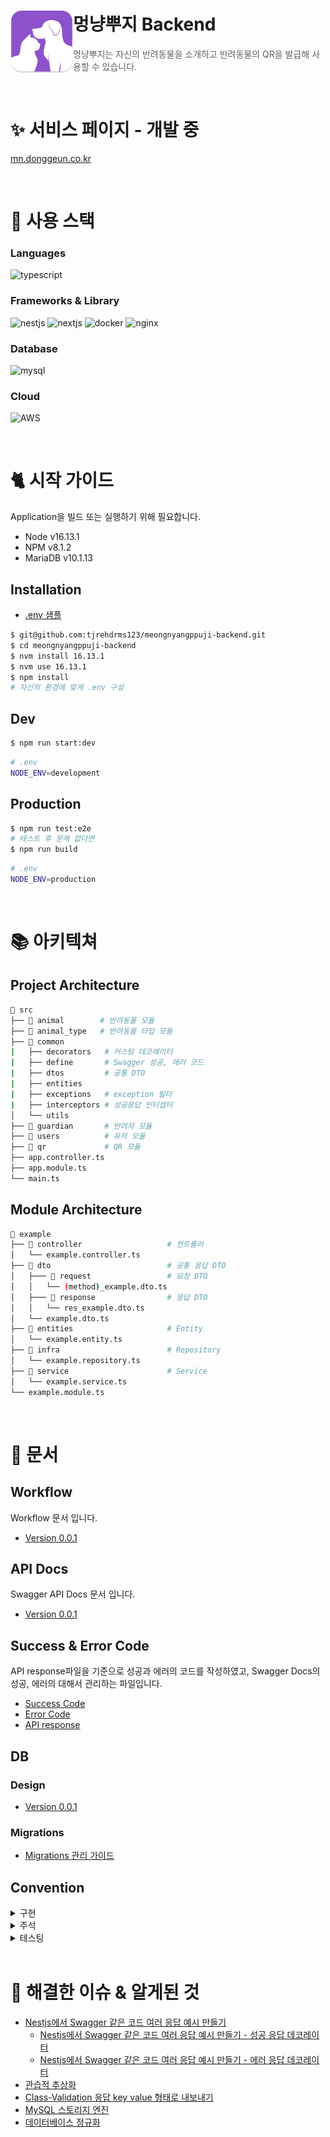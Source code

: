 # 멍냥뿌지 Backend<img src="./logo.png" align=left width="100" alt="Nest Logo" />

> 멍냥뿌지는 자신의 반려동물을 소개하고 반려동물의 QR을 발급해 사용할 수 있습니다.

<br/>

# ✨ 서비스 페이지 - 개발 중

[mn.donggeun.co.kr](mn.donggeun.co.kr)

</br>

# 🌿 사용 스택

### Languages

![typescript](https://img.shields.io/badge/TypeScript-007ACC?style=for-the-badge&logo=typescript&logoColor=white)

### Frameworks & Library

![nestjs](https://img.shields.io/badge/nestjs-E0234E?style=for-the-badge&logo=nestjs&logoColor=white)
![nextjs](https://img.shields.io/badge/Next.js-000000?style=for-the-badge&logo=Next.js&logoColor=white)
![docker](https://img.shields.io/badge/Docker-2CA5E0?style=for-the-badge&logo=docker&logoColor=white)
![nginx](https://img.shields.io/badge/Nginx-009639?style=for-the-badge&logo=nginx&logoColor=white)

### Database

![mysql](https://img.shields.io/badge/MySQL-005C84?style=for-the-badge&logo=mysql&logoColor=white)

### Cloud

![AWS](https://img.shields.io/badge/Amazon_AWS-FF9900?style=for-the-badge&logo=amazonaws&logoColor=white)

<br/>

# 🐈 시작 가이드

Application을 빌드 또는 실행하기 위해 필요합니다.

- Node v16.13.1
- NPM v8.1.2
- MariaDB v10.1.13

## Installation

- [.env 샘플](./docs/Env.md)

```bash
$ git@github.com:tjrehdrms123/meongnyangppuji-backend.git
$ cd meongnyangppuji-backend
$ nvm install 16.13.1
$ nvm use 16.13.1
$ npm install
# 자신의 환경에 맞게 .env 구성
```

## Dev

```bash
$ npm run start:dev
```

```bash
# .env
NODE_ENV=development
```

## Production

```bash
$ npm run test:e2e
# 테스트 후 문제 없다면
$ npm run build
```

```bash
# .env
NODE_ENV=production
```

<br/>

# 📚 아키텍쳐

## Project Architecture

```bash
📂 src
├── 📂 animal        # 반려동물 모듈
├── 📂 animal_type   # 반려동물 타입 모듈
├── 📂 common
|   ├── decorators   # 커스텀 데코레이터
|   ├── define       # Swagger 성공, 에러 코드
|   ├── dtos         # 공통 DTO
|   ├── entities
|   ├── exceptions   # exception 필터
|   ├── interceptors # 성공응답 인터셉터
│   └── utils
├── 📂 guardian       # 반려자 모듈
├── 📂 users          # 유저 모듈
├── 📂 qr             # QR 모듈
├── app.controller.ts
├── app.module.ts
└── main.ts
```

## Module Architecture

```bash
📂 example
├── 📂 controller                   # 컨트롤러
│   └── example.controller.ts
├── 📂 dto                          # 공통 응답 DTO
│   ├─── 📂 request                 # 요청 DTO
│   │   └── (method)_example.dto.ts
│   ├─── 📂 response                # 응답 DTO
│   │   └── res_example.dto.ts
│   └── example.dto.ts
├── 📂 entities                     # Entity
│   └── example.entity.ts
├── 📂 infra                        # Repository
│   └── example.repository.ts
├── 📂 service                      # Service
│   └── example.service.ts
└── example.module.ts
```

<br/>

# 📝 문서

## Workflow

Workflow 문서 입니다.

- [Version 0.0.1](./docs/animal_registration_workflow.md)

## API Docs

Swagger API Docs 문서 입니다.

- [Version 0.0.1](https://tjrehdrms123.github.io/meongnyangppuji-backend/docs/api/swagger.html)

## Success & Error Code

API response파일을 기준으로 성공과 에러의 코드를 작성하였고, Swagger Docs의 성공, 에러의 대해서 관리하는 파일입니다.

- [Success Code](./src/common/define/SuccessDefine.ts)
- [Error Code](./src/common/define/ErrorDefine.ts)
- [API response](./docs/Swagger.md)

## DB

### Design

- [Version 0.0.1](./docs/DB.md)

### Migrations

- [Migrations 관리 가이드](./docs/DB_Migrations.md)

## Convention

<details>
  <summary> 구현 </summary>

  <div markdown="1">

### 추가) 새로운 모듈

- Repository -> Service -> Controller 순으로 구현하고 있습니다.
- API를 완성 후 Testing을 통해 동작하는지 파악하고 있습니다.<br/>
  ㄴ 예외가 발생한다면 필요에 따라 처리합니다.(처리하지 않을 경우 `E2E 주석`을 달아 추 후 처리하기 쉽게 주석을 작성합니다.)<br/>
  `// E2E: 테스트에서 삭제된 행에 있는 detail_name값과 동일한 값을 넣었을떄 500에러 발생 -> 하지만 해당 경우는 없을거기 떄문에 발생하면 추 후 예외처리`

### 수정) 리팩토링 / 버그

- `리팩토링`을 진행할때는 버그가 발생해도 수정하지 않고, `버그`가 발생해 수정할때는 코드 리팩토링을 진행하지 않도록 구분해서 작업합니다.
  - [참고: 리팩토링의 중요성](https://github.com/tjrehdrms123/TIL/blob/main/study/ETC/Refactoring/%5B%EB%A7%88%ED%8B%B4%20%ED%8C%8C%EC%9A%B8%EB%9F%AC%5D%20%EB%A6%AC%ED%8C%A9%ED%86%A0%EB%A7%81%EC%9D%98%20%EC%A4%91%EC%9A%94%EC%84%B1%20feat.%ED%85%8C%EC%8A%A4%ED%8A%B8%20%EC%BD%94%EB%93%9C%EB%A5%BC%20%EC%A7%9C%EB%8A%94%20%EC%9D%B4%EC%9C%A0%20%EC%A0%95%EB%A6%AC.md)

### 삭제) 기능삭제

- 기능 삭제시에는 해당 메소드를 사용중인지 확인하고, Entity와 DB Table을 직접 확인해 다른 테이블과 의존성이 있는지 먼저 확인 합니다.

  </div>

</details>

<details>
  <summary> 주석 </summary>
  <div markdown="1">
  
  ### 주석 설정 셋팅
  `TODO Highlight` Extension을 사용해 아래의 문서의 JSON을 `settting.json`에 추가합니다.
  - [TODO Highlight](./docs/Highlight.md)

### Read: `핵심 로직`이거나 주석이 있을때 `가독성이 상승하는 로직`에는 다음과 같이 주석을 작성합니다.

```typescript
// Read: JWT 토근 발급(토큰을 복호화했을때 유저의 ID가 나옵니다.)
const jwt = await this.jwtService.signAsync(
  { user_id: user.id },
  { secret: this.configService.get('SECRET_KEY') },
);
```

### E2E: `테스팅 후` 오류가 발생하거나 추 후 수정이 필요할때 다음과 같이 주석을 작성합니다.

```typescript
// E2E: 테스트에서 삭제된 행에 있는 detail_name값과 동일한 값을 넣었을떄 500에러 발생 -> 하지만 해당 경우는 없을거기 떄문에 발생하면 추 후 예외처리`
```

### Method: `CRUD` 작업인 경우는 아래와 같이 주석을 답니다.

```typescript
/**
 * POST: 반려동물 종류 등록
 * @param animalTypeData: 생성 정보
 * @returns
 */
```

### Exception: `예외 처리`는 아래와 같이 주석을 답니다.

- 해당 코드는 보통 `Service Layer`에서 처리합니다.

```typescript
// Exception: 동일한 반려동물이 존재할 시
const exceptionExitsAnimalType =
  await this.animalTypeRepository.findOneByDetailName(detail_name);
if (exceptionExitsAnimalType) {
  throw new BadRequestException(ErrorDefine['ERROR-1000']);
}
```

### FEAT: `기능 구현이 필요한 경우` 다음과 같이 주석을 작성합니다.

```typescript
// FEAT: 반려자 삭제 기능 구현이 필요합니다.
```

### MODIF: `기능 변경이 필요한 경우` 다음과 같이 주석을 작성합니다.

```typescript
// MODIF: 반려자 삭제 기능 변경이 필요합니다.
```

### ERROR: `기능 오류가 발생한 경우` 다음과 같이 주석을 작성합니다.

```typescript
// ERROR: 유저 삭제 후 생성시 오류 발생 원인은(SoftDelete로 예상).
```

  </div>
</details>

<details>
  <summary> 테스팅 </summary>

  <div markdown="1">

### E2E

모듈별로 테스트하기 위해 `package.json`에 다음과 같이 셋팅을 진행 합니다.

```json
"scripts": {
  ...
  "test:e2e": "jest --config ./test/test/test-jest-e2e.json",
}
```

`테스트 객체`를 만들떄는 아래와 같이 `testData` 프로퍼티를 통해 필요한 테스트 객체를 만들고 있습니다.

```typescript
const testData = {
  name: "강아지",
  detailName: "푸들",
  animalType: {},
  ...
};

testData.animalType = {
  name: testData.name,
  detail_name: testData.detailName
};
```

  </div>
</details>

</br>

# 📢 해결한 이슈 & 알게된 것

- [Nestjs에서 Swagger 같은 코드 여러 응답 예시 만들기](https://github.com/tjrehdrms123/TIL/blob/main/study/JS/Node.js/Nest.js/Utility/Swagger/Nestjs%EC%97%90%EC%84%9C%20Swagger%20%EA%B0%99%EC%9D%80%20%EC%BD%94%EB%93%9C%20%EC%97%AC%EB%9F%AC%20%EC%9D%91%EB%8B%B5%20%EC%98%88%EC%8B%9C%20%EB%A7%8C%EB%93%A4%EA%B8%B0.md)
  - [Nestjs에서 Swagger 같은 코드 여러 응답 예시 만들기 - 성공 응답 데코레이터](https://github.com/tjrehdrms123/TIL/blob/main/study/JS/Node.js/Nest.js/Utility/Swagger/Nestjs%EC%97%90%EC%84%9C%20Swagger%20%EA%B0%99%EC%9D%80%20%EC%BD%94%EB%93%9C%20%EC%97%AC%EB%9F%AC%20%EC%9D%91%EB%8B%B5%20%EC%98%88%EC%8B%9C%20%EB%A7%8C%EB%93%A4%EA%B8%B0%20-%20%EC%84%B1%EA%B3%B5%20%EC%9D%91%EB%8B%B5%20%EB%8D%B0%EC%BD%94%EB%A0%88%EC%9D%B4%ED%84%B0.md)
  - [Nestjs에서 Swagger 같은 코드 여러 응답 예시 만들기 - 에러 응답 데코레이터](https://github.com/tjrehdrms123/TIL/blob/main/study/JS/Node.js/Nest.js/Utility/Swagger/Nestjs%EC%97%90%EC%84%9C%20Swagger%20%EA%B0%99%EC%9D%80%20%EC%BD%94%EB%93%9C%20%EC%97%AC%EB%9F%AC%20%EC%9D%91%EB%8B%B5%20%EC%98%88%EC%8B%9C%20%EB%A7%8C%EB%93%A4%EA%B8%B0%20-%20%EC%97%90%EB%9F%AC%20%EC%9D%91%EB%8B%B5%20%EB%8D%B0%EC%BD%94%EB%A0%88%EC%9D%B4%ED%84%B0.md)
- [관습적 추상화](https://github.com/tjrehdrms123/TIL/blob/971f79734814ef057dd7514978c18d1bed276a64/study/Codereview/Patten/%EA%B4%80%EC%8A%B5%EC%A0%81%20%EC%B6%94%EC%83%81%ED%99%94.md)
- [Class-Validation 응답 key value 형태로 내보내기](https://github.com/tjrehdrms123/TIL/blob/main/study/JS/Node.js/Nest.js/Utility/Class-Validation%20%EC%9D%91%EB%8B%B5%20key%20value%20%ED%98%95%ED%83%9C%EB%A1%9C%20%EB%82%B4%EB%B3%B4%EB%82%B4%EA%B8%B0.md)
- [MySQL 스토리지 엔진](https://github.com/tjrehdrms123/TIL/blob/main/study/Database/Basic/%EC%8A%A4%ED%86%A0%EB%A6%AC%EC%A7%80%20%EC%97%94%EC%A7%84.md)
- [데이터베이스 정규화](https://github.com/tjrehdrms123/TIL/blob/main/study/Database/Basic/%EC%A0%95%EA%B7%9C%ED%99%94.md)
